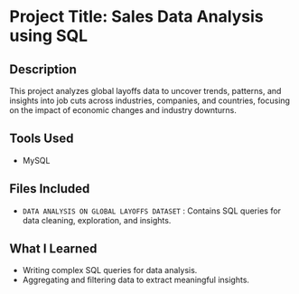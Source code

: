 # Project Title: Sales Data Analysis using SQL

## Description
This project analyzes global layoffs data to uncover trends, patterns, and insights into job cuts across industries, companies, and countries, focusing on the impact of economic changes and industry downturns.

## Tools Used
- MySQL

## Files Included
- `DATA ANALYSIS ON GLOBAL LAYOFFS DATASET` : Contains SQL queries for data cleaning, exploration, and insights.

## What I Learned
- Writing complex SQL queries for data analysis.
- Aggregating and filtering data to extract meaningful insights.
